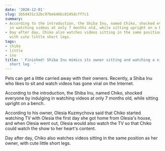 ```yaml
---
date: '2020-12-01'
slug: 3b5d431c32bc97be646bc8145dcff7c1
summary:
- According to the introduction, the Shiba Inu, named Chiko, shocked everyone by indulging
  in watching videos at only 7 months old, while sitting upright on a bench.
- Day after day, Chiko also watches videos sitting in the same position as her owner,
  with cute little short legs.
tags:
- chiko
- little
- inu
title: ' Finished! Shiba Inu mimics its owner sitting and watching a video: this little
  short leg  '
---
```


 Pets can get a little carried away with their owners. Recently, a Shiba Inu who likes to sit and watch videos has gone viral on the Internet.

According to the introduction, the Shiba Inu, named Chiko, shocked everyone by indulging in watching videos at only 7 months old, while sitting upright on a bench.

According to his owner, Olesia
Kuzmychova said that Chiko started watching TV with Olesia the first day she got home from Olesia's house, and when Olesia went out, Olesia would also watch the TV so that Chiko could watch the show to her heart's content.

Day after day, Chiko also watches videos sitting in the same position as her owner, with cute little short legs.

 
        